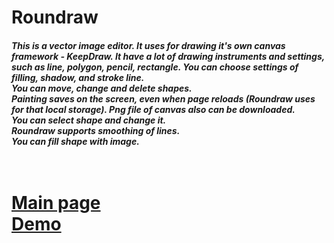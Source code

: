 <h1>Roundraw</h1>
<h5>
This is a vector image editor.
It uses for drawing it's own canvas framework - KeepDraw. 
It have a lot of drawing instruments and settings, such as line, polygon, pencil, rectangle. You can choose settings of filling, shadow, and stroke line.<br>
You can move, change and delete shapes.<br>
Painting saves on the screen, even when page reloads (Roundraw uses for that local storage). Png file of canvas also can be downloaded.<br>
You can select shape and change it.
<br>
Roundraw supports smoothing of lines.
<br>
You can fill shape with image.
<h5>
<h1>
<br>
<a href="https://roundraw.github.io">Main page</a>
<br>
<a href="https://roundraw.github.io/draw">Demo</a>
</h1>
